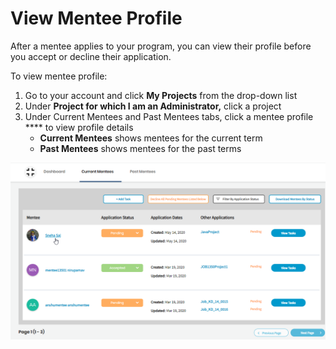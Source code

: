 # View Mentee Profile

After a mentee applies to your program, you can view their profile before you accept or decline their application.

To view mentee profile:

1. Go to your account and click **My Projects** from the drop-down list
2. Under **Project for which I am an Administrator,** click a project
3. Under Current Mentees and Past Mentees tabs, click a mentee profile \*\*\*\* to view profile details
   * **Current Mentees** shows mentees for the current term
   * **Past Mentees** shows mentees for the past terms

![](<../../.gitbook/assets/mentee profile (1).png>)

